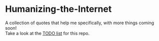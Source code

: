 # Humanizing-the-Internet
A collection of quotes that help me specifically, with more things coming soon! \
Take a look at the [TODO list](https://github.com/Dev1ss0/Humanizing-the-Internet/blob/main/TODO) for this repo.
